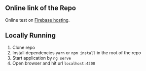 ## Online link of the Repo
 Online test on [Firebase hosting](https://fir-auth-5c411.web.app/).
## Locally Running
   1. [](#1) Clone repo
   2. [](#2) Install dependencies `yarn` or `npm install` in the root of the repo   
   3. [](#3) Start application by `ng serve`
   4. [](#4) Open browser and hit url `localhost:4200`